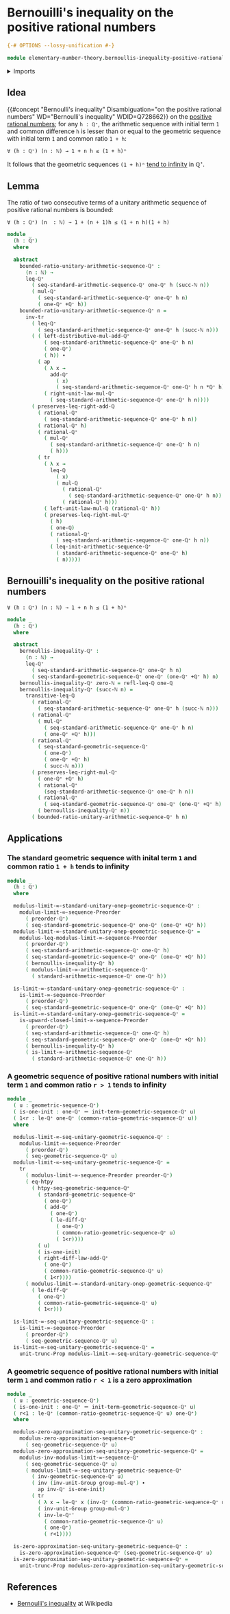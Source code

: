 # Bernouilli's inequality on the positive rational numbers

```agda
{-# OPTIONS --lossy-unification #-}

module elementary-number-theory.bernoullis-inequality-positive-rational-numbers where
```

<details><summary>Imports</summary>

```agda
open import elementary-number-theory.arithmetic-sequences-positive-rational-numbers
open import elementary-number-theory.geometric-sequences-positive-rational-numbers
open import elementary-number-theory.inequality-rational-numbers
open import elementary-number-theory.multiplication-rational-numbers
open import elementary-number-theory.multiplicative-group-of-positive-rational-numbers
open import elementary-number-theory.natural-numbers
open import elementary-number-theory.positive-rational-numbers
open import elementary-number-theory.rational-numbers
open import elementary-number-theory.strict-inequality-rational-numbers
open import elementary-number-theory.zero-approximations-sequences-positive-rational-numbers

open import foundation.action-on-identifications-functions
open import foundation.binary-transport
open import foundation.dependent-pair-types
open import foundation.function-extensionality
open import foundation.function-types
open import foundation.identity-types
open import foundation.propositional-truncations
open import foundation.transport-along-identifications
open import foundation.universe-levels

open import group-theory.groups

open import order-theory.infinite-limit-sequences-preorders
```

</details>

## Idea

{{#concept "Bernoulli's inequality" Disambiguation="on the positive rational numbers" WD="Bernoulli's inequality" WDID=Q728662}}
on the
[positive rational numbers](elementary-number-theory.positive-rational-numbers.md);
for any `h : ℚ⁺`, the arithmetic sequence with initial term `1` and common
difference `h` is lesser than or equal to the geometric sequence with initial
term `1` and common ratio `1 + h`:

```text
∀ (h : ℚ⁺) (n : ℕ) → 1 + n h ≤ (1 + h)ⁿ
```

It follows that the geometric sequences `(1 + h)ⁿ`
[tend to infinity](order-theory.infinite-limit-sequences-preorders.md) in ℚ⁺.

## Lemma

The ratio of two consecutive terms of a unitary arithmetic sequence of positive
rational numbers is bounded:

```text
∀ (h : ℚ⁺) (n  : ℕ) → 1 + (n + 1)h ≤ (1 + n h)(1 + h)
```

```agda
module _
  (h : ℚ⁺)
  where

  abstract
    bounded-ratio-unitary-arithmetic-sequence-ℚ⁺ :
      (n : ℕ) →
      leq-ℚ⁺
        ( seq-standard-arithmetic-sequence-ℚ⁺ one-ℚ⁺ h (succ-ℕ n))
        ( mul-ℚ⁺
          ( seq-standard-arithmetic-sequence-ℚ⁺ one-ℚ⁺ h n)
          ( one-ℚ⁺ +ℚ⁺ h))
    bounded-ratio-unitary-arithmetic-sequence-ℚ⁺ n =
      inv-tr
        ( leq-ℚ⁺
          ( seq-standard-arithmetic-sequence-ℚ⁺ one-ℚ⁺ h (succ-ℕ n)))
        ( ( left-distributive-mul-add-ℚ⁺
            ( seq-standard-arithmetic-sequence-ℚ⁺ one-ℚ⁺ h n)
            ( one-ℚ⁺)
            ( h)) ∙
          ( ap
            ( λ x →
              add-ℚ⁺
                ( x)
                ( seq-standard-arithmetic-sequence-ℚ⁺ one-ℚ⁺ h n *ℚ⁺ h))
            ( right-unit-law-mul-ℚ⁺
              ( seq-standard-arithmetic-sequence-ℚ⁺ one-ℚ⁺ h n))))
        ( preserves-leq-right-add-ℚ
          ( rational-ℚ⁺
            ( seq-standard-arithmetic-sequence-ℚ⁺ one-ℚ⁺ h n))
          ( rational-ℚ⁺ h)
          ( rational-ℚ⁺
            ( mul-ℚ⁺
              ( seq-standard-arithmetic-sequence-ℚ⁺ one-ℚ⁺ h n)
              ( h)))
          ( tr
            ( λ x →
              leq-ℚ
                ( x)
                ( mul-ℚ
                  ( rational-ℚ⁺
                    ( seq-standard-arithmetic-sequence-ℚ⁺ one-ℚ⁺ h n))
                  ( rational-ℚ⁺ h)))
            ( left-unit-law-mul-ℚ (rational-ℚ⁺ h))
            ( preserves-leq-right-mul-ℚ⁺
              ( h)
              ( one-ℚ)
              ( rational-ℚ⁺
                ( seq-standard-arithmetic-sequence-ℚ⁺ one-ℚ⁺ h n))
              ( leq-init-arithmetic-sequence-ℚ⁺
                ( standard-arithmetic-sequence-ℚ⁺ one-ℚ⁺ h)
                ( n)))))
```

## Bernouilli's inequality on the positive rational numbers

```text
∀ (h : ℚ⁺) (n : ℕ) → 1 + n h ≤ (1 + h)ⁿ
```

```agda
module _
  (h : ℚ⁺)
  where

  abstract
    bernoullis-inequality-ℚ⁺ :
      (n : ℕ) →
      leq-ℚ⁺
        ( seq-standard-arithmetic-sequence-ℚ⁺ one-ℚ⁺ h n)
        ( seq-standard-geometric-sequence-ℚ⁺ one-ℚ⁺ (one-ℚ⁺ +ℚ⁺ h) n)
    bernoullis-inequality-ℚ⁺ zero-ℕ = refl-leq-ℚ one-ℚ
    bernoullis-inequality-ℚ⁺ (succ-ℕ n) =
      transitive-leq-ℚ
        ( rational-ℚ⁺
          ( seq-standard-arithmetic-sequence-ℚ⁺ one-ℚ⁺ h (succ-ℕ n)))
        ( rational-ℚ⁺
          ( mul-ℚ⁺
            ( seq-standard-arithmetic-sequence-ℚ⁺ one-ℚ⁺ h n)
            ( one-ℚ⁺ +ℚ⁺ h)))
        ( rational-ℚ⁺
          ( seq-standard-geometric-sequence-ℚ⁺
            ( one-ℚ⁺)
            ( one-ℚ⁺ +ℚ⁺ h)
            ( succ-ℕ n)))
        ( preserves-leq-right-mul-ℚ⁺
          ( one-ℚ⁺ +ℚ⁺ h)
          ( rational-ℚ⁺
            (seq-standard-arithmetic-sequence-ℚ⁺ one-ℚ⁺ h n))
          ( rational-ℚ⁺
            ( seq-standard-geometric-sequence-ℚ⁺ one-ℚ⁺ (one-ℚ⁺ +ℚ⁺ h) n))
          ( bernoullis-inequality-ℚ⁺ n))
        ( bounded-ratio-unitary-arithmetic-sequence-ℚ⁺ h n)
```

## Applications

### The standard geometric sequence with inital term `1` and common ratio `1 + h` tends to infinity

```agda
module _
  (h : ℚ⁺)
  where

  modulus-limit-∞-standard-unitary-onep-geometric-sequence-ℚ⁺ :
    modulus-limit-∞-sequence-Preorder
      ( preorder-ℚ⁺)
      ( seq-standard-geometric-sequence-ℚ⁺ one-ℚ⁺ (one-ℚ⁺ +ℚ⁺ h))
  modulus-limit-∞-standard-unitary-onep-geometric-sequence-ℚ⁺ =
    modulus-leq-modulus-limit-∞-sequence-Preorder
      ( preorder-ℚ⁺)
      ( seq-standard-arithmetic-sequence-ℚ⁺ one-ℚ⁺ h)
      ( seq-standard-geometric-sequence-ℚ⁺ one-ℚ⁺ (one-ℚ⁺ +ℚ⁺ h))
      ( bernoullis-inequality-ℚ⁺ h)
      ( modulus-limit-∞-arithmetic-sequence-ℚ⁺
        ( standard-arithmetic-sequence-ℚ⁺ one-ℚ⁺ h))

  is-limit-∞-standard-unitary-onep-geometric-sequence-ℚ⁺ :
    is-limit-∞-sequence-Preorder
      ( preorder-ℚ⁺)
      ( seq-standard-geometric-sequence-ℚ⁺ one-ℚ⁺ (one-ℚ⁺ +ℚ⁺ h))
  is-limit-∞-standard-unitary-onep-geometric-sequence-ℚ⁺ =
    is-upward-closed-limit-∞-sequence-Preorder
      ( preorder-ℚ⁺)
      ( seq-standard-arithmetic-sequence-ℚ⁺ one-ℚ⁺ h)
      ( seq-standard-geometric-sequence-ℚ⁺ one-ℚ⁺ (one-ℚ⁺ +ℚ⁺ h))
      ( bernoullis-inequality-ℚ⁺ h)
      ( is-limit-∞-arithmetic-sequence-ℚ⁺
        ( standard-arithmetic-sequence-ℚ⁺ one-ℚ⁺ h))
```

### A geometric sequence of positive rational numbers with initial term `1` and common ratio `r > 1` tends to infinity

```agda
module _
  ( u : geometric-sequence-ℚ⁺)
  ( is-one-init : one-ℚ⁺ ＝ init-term-geometric-sequence-ℚ⁺ u)
  ( 1<r : le-ℚ⁺ one-ℚ⁺ (common-ratio-geometric-sequence-ℚ⁺ u))
  where

  modulus-limit-∞-seq-unitary-geometric-sequence-ℚ⁺ :
    modulus-limit-∞-sequence-Preorder
      ( preorder-ℚ⁺)
      ( seq-geometric-sequence-ℚ⁺ u)
  modulus-limit-∞-seq-unitary-geometric-sequence-ℚ⁺ =
    tr
      ( modulus-limit-∞-sequence-Preorder preorder-ℚ⁺)
      ( eq-htpy
        ( htpy-seq-geometric-sequence-ℚ⁺
          ( standard-geometric-sequence-ℚ⁺
            ( one-ℚ⁺)
            ( add-ℚ⁺
              ( one-ℚ⁺)
              ( le-diff-ℚ⁺
                ( one-ℚ⁺)
                ( common-ratio-geometric-sequence-ℚ⁺ u)
                ( 1<r))))
          ( u)
          ( is-one-init)
          ( right-diff-law-add-ℚ⁺
            ( one-ℚ⁺)
            ( common-ratio-geometric-sequence-ℚ⁺ u)
            ( 1<r))))
      ( modulus-limit-∞-standard-unitary-onep-geometric-sequence-ℚ⁺
        ( le-diff-ℚ⁺
          ( one-ℚ⁺)
          ( common-ratio-geometric-sequence-ℚ⁺ u)
          ( 1<r)))

  is-limit-∞-seq-unitary-geometric-sequence-ℚ⁺ :
    is-limit-∞-sequence-Preorder
      ( preorder-ℚ⁺)
      ( seq-geometric-sequence-ℚ⁺ u)
  is-limit-∞-seq-unitary-geometric-sequence-ℚ⁺ =
    unit-trunc-Prop modulus-limit-∞-seq-unitary-geometric-sequence-ℚ⁺
```

### A geometric sequence of positive rational numbers with initial term `1` and common ratio `r < 1` is a zero approximation

```agda
module _
  ( u : geometric-sequence-ℚ⁺)
  ( is-one-init : one-ℚ⁺ ＝ init-term-geometric-sequence-ℚ⁺ u)
  ( r<1 : le-ℚ⁺ (common-ratio-geometric-sequence-ℚ⁺ u) one-ℚ⁺)
  where

  modulus-zero-approximation-seq-unitary-geometric-sequence-ℚ⁺ :
    modulus-zero-approximation-sequence-ℚ⁺
      ( seq-geometric-sequence-ℚ⁺ u)
  modulus-zero-approximation-seq-unitary-geometric-sequence-ℚ⁺ =
    modulus-inv-modulus-limit-∞-sequence-ℚ⁺
      ( seq-geometric-sequence-ℚ⁺ u)
      ( modulus-limit-∞-seq-unitary-geometric-sequence-ℚ⁺
        ( inv-geometric-sequence-ℚ⁺ u)
        ( inv (inv-unit-Group group-mul-ℚ⁺) ∙
          ap inv-ℚ⁺ is-one-init)
        ( tr
          ( λ x → le-ℚ⁺ x (inv-ℚ⁺ (common-ratio-geometric-sequence-ℚ⁺ u)))
          ( inv-unit-Group group-mul-ℚ⁺)
          ( inv-le-ℚ⁺'
            ( common-ratio-geometric-sequence-ℚ⁺ u)
            ( one-ℚ⁺)
            ( r<1))))

  is-zero-approximation-seq-unitary-geometric-sequence-ℚ⁺ :
    is-zero-approximation-sequence-ℚ⁺ (seq-geometric-sequence-ℚ⁺ u)
  is-zero-approximation-seq-unitary-geometric-sequence-ℚ⁺ =
    unit-trunc-Prop modulus-zero-approximation-seq-unitary-geometric-sequence-ℚ⁺
```

## References

- [Bernoulli's inequality](https://en.wikipedia.org/wiki/Bernoulli%27s_inequality)
  at Wikipedia
